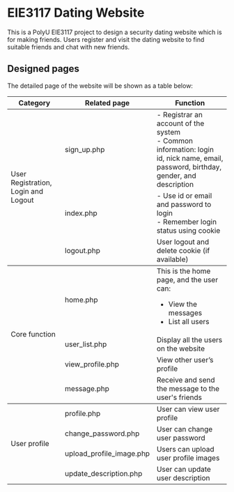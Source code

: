 # EIE3117 Dating Website

This is a PolyU EIE3117 project to design a security dating website which is for making friends. Users register and visit the dating website to find suitable friends and chat with new friends.

## Designed pages

The detailed page of the website will be shown as a table below:
<table>
    <thead>
        <tr>
            <th>Category</th>
            <th>Related page</th>
            <th>Function</th>
        </tr>
    </thead>
    <tbody>
        <tr>
            <td rowspan=3>User Registration, Login and Logout</td>
            <td>sign_up.php</td>
            <td>- Registrar an account of the system<br>- Common information: login id, nick name, email, password, birthday, gender, and description</td>
        </tr>
        <tr>
            <td>index.php</td>
            <td>- Use id or email and password to login<br>- Remember login status using cookie</td>
        </tr>
        <tr>
            <td>logout.php</td>
            <td>User logout and delete cookie (if available)</td>
        </tr>
    </tbody>
    <tbody>
        <tr>
            <td rowspan=4>Core function</td>
            <td>home.php</td>
            <td>This is the home page, and the user can:<ul><li>View the messages</li><li>List all users</li></ul></td>
        </tr>
        <tr>
            <td>user_list.php</td>
            <td>Display all the users on the website</td>
        </tr>
        <tr>
            <td>view_profile.php</td>
            <td>View other user’s profile</td>
        </tr>
        <tr>
            <td>message.php</td>
            <td>Receive and send the message to the user's friends</td>
        </tr>
    </tbody>
    <tbody>
        <tr>
            <td rowspan=4>User profile</td>
            <td>profile.php</td>
            <td>User can view user profile</td>
        </tr>
        <tr>
            <td>change_password.php</td>
            <td>User can change user password</td>
        </tr>
        <tr>
            <td>upload_profile_image.php</td>
            <td>Users can upload user profile images</td>
        </tr>
        <tr>
            <td>update_description.php</td>
            <td>User can update user description</td>
        </tr>
    </tbody>
</table>

